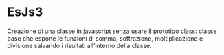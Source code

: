 # EsJs3
Creazione di una classe in javascript senza usare il prototipo class: classe base che espone le funzioni di somma, sottrazione, moltiplicazione e divisione salvando i risultati all’interno della classe. 